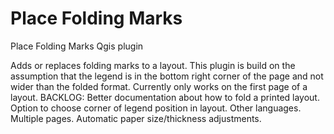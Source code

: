 # Place Folding Marks

Place Folding Marks Qgis plugin

Adds or replaces folding marks to a layout. This plugin is build on the assumption that the legend is in the bottom right corner of the page and not wider than the folded format. Currently only works on the first page of a layout. BACKLOG: Better documentation about how to fold a printed layout. Option to choose corner of legend position in layout. Other languages. Multiple pages. Automatic paper size/thickness adjustments.
